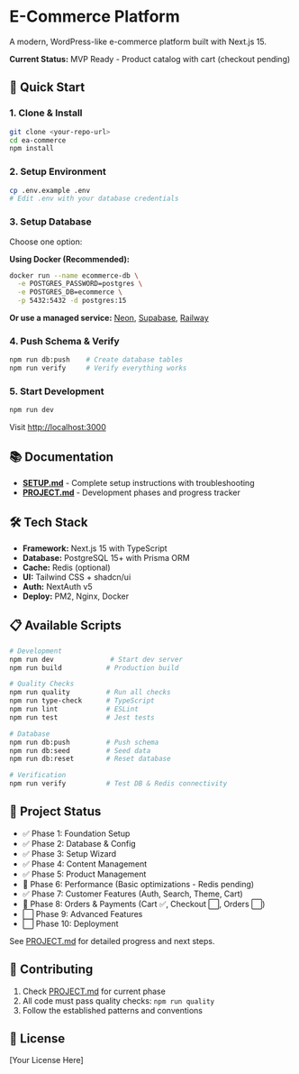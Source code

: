 # E-Commerce Platform

A modern, WordPress-like e-commerce platform built with Next.js 15.

**Current Status:** MVP Ready - Product catalog with cart (checkout pending)

## 🚀 Quick Start

### 1. Clone & Install

```bash
git clone <your-repo-url>
cd ea-commerce
npm install
```

### 2. Setup Environment

```bash
cp .env.example .env
# Edit .env with your database credentials
```

### 3. Setup Database

Choose one option:

**Using Docker (Recommended):**
```bash
docker run --name ecommerce-db \
  -e POSTGRES_PASSWORD=postgres \
  -e POSTGRES_DB=ecommerce \
  -p 5432:5432 -d postgres:15
```

**Or use a managed service:** [Neon](https://neon.tech), [Supabase](https://supabase.com), [Railway](https://railway.app)

### 4. Push Schema & Verify

```bash
npm run db:push    # Create database tables
npm run verify     # Verify everything works
```

### 5. Start Development

```bash
npm run dev
```

Visit [http://localhost:3000](http://localhost:3000)

## 📚 Documentation

- **[SETUP.md](SETUP.md)** - Complete setup instructions with troubleshooting
- **[PROJECT.md](PROJECT.md)** - Development phases and progress tracker

## 🛠️ Tech Stack

- **Framework:** Next.js 15 with TypeScript
- **Database:** PostgreSQL 15+ with Prisma ORM
- **Cache:** Redis (optional)
- **UI:** Tailwind CSS + shadcn/ui
- **Auth:** NextAuth v5
- **Deploy:** PM2, Nginx, Docker

## 📋 Available Scripts

```bash
# Development
npm run dev              # Start dev server
npm run build           # Production build

# Quality Checks
npm run quality         # Run all checks
npm run type-check      # TypeScript
npm run lint            # ESLint
npm run test            # Jest tests

# Database
npm run db:push         # Push schema
npm run db:seed         # Seed data
npm run db:reset        # Reset database

# Verification
npm run verify          # Test DB & Redis connectivity
```

## 🎯 Project Status

- ✅ Phase 1: Foundation Setup
- ✅ Phase 2: Database & Config
- ✅ Phase 3: Setup Wizard
- ✅ Phase 4: Content Management
- ✅ Phase 5: Product Management
- 🔄 Phase 6: Performance (Basic optimizations - Redis pending)
- ✅ Phase 7: Customer Features (Auth, Search, Theme, Cart)
- 🔄 Phase 8: Orders & Payments (Cart ✅, Checkout ⬜, Orders ⬜)
- ⬜ Phase 9: Advanced Features
- ⬜ Phase 10: Deployment

See [PROJECT.md](PROJECT.md) for detailed progress and next steps.

## 🤝 Contributing

1. Check [PROJECT.md](PROJECT.md) for current phase
2. All code must pass quality checks: `npm run quality`
3. Follow the established patterns and conventions

## 📄 License

[Your License Here]
